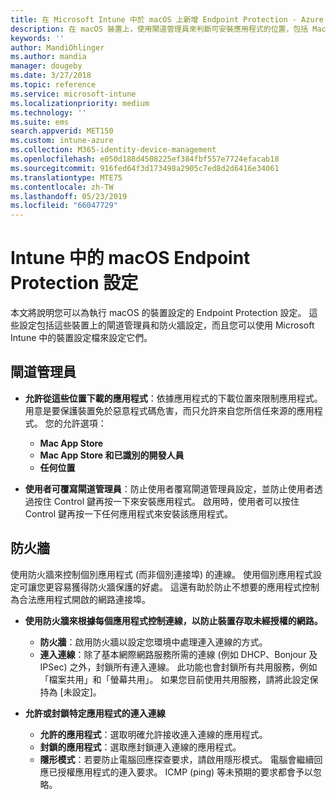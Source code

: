 ```yaml
---
title: 在 Microsoft Intune 中於 macOS 上新增 Endpoint Protection - Azure | Microsoft Docs
description: 在 macOS 裝置上，使用閘道管理員來判斷可安裝應用程式的位置，包括 Mac App Store。 此外，也使用 Microsoft Intune 來啟用或設定防火牆以允許特定應用程式、封鎖特定應用程式、使用隱形模式，甚至是封鎖特定類型的連入連線。
keywords: ''
author: MandiOhlinger
ms.author: mandia
manager: dougeby
ms.date: 3/27/2018
ms.topic: reference
ms.service: microsoft-intune
ms.localizationpriority: medium
ms.technology: ''
ms.suite: ems
search.appverid: MET150
ms.custom: intune-azure
ms.collection: M365-identity-device-management
ms.openlocfilehash: e050d188d4508225ef384fbf557e7724efacab18
ms.sourcegitcommit: 916fed64f3d173498a2905c7ed8d2d6416e34061
ms.translationtype: MTE75
ms.contentlocale: zh-TW
ms.lasthandoff: 05/23/2019
ms.locfileid: "66047729"
---
```

# <a name="macos-endpoint-protection-settings-in-intune"></a>Intune 中的 macOS Endpoint Protection 設定

本文將說明您可以為執行 macOS 的裝置設定的 Endpoint Protection 設定。 這些設定包括這些裝置上的閘道管理員和防火牆設定，而且您可以使用 Microsoft Intune 中的裝置設定檔來設定它們。

## <a name="gatekeeper"></a>閘道管理員

- **允許從這些位置下載的應用程式**：依據應用程式的下載位置來限制應用程式。 用意是要保護裝置免於惡意程式碼危害，而只允許來自您所信任來源的應用程式。 您的允許選項： 
  - **Mac App Store**
  - **Mac App Store 和已識別的開發人員**
  - **任何位置**

- **使用者可覆寫閘道管理員**：防止使用者覆寫閘道管理員設定，並防止使用者透過按住 Control 鍵再按一下來安裝應用程式。 啟用時，使用者可以按住 Control 鍵再按一下任何應用程式來安裝該應用程式。

## <a name="firewall"></a>防火牆

使用防火牆來控制個別應用程式 (而非個別連接埠) 的連線。 使用個別應用程式設定可讓您更容易獲得防火牆保護的好處。 這還有助於防止不想要的應用程式控制為合法應用程式開啟的網路連接埠。

- **使用防火牆來根據每個應用程式控制連線，以防止裝置存取未經授權的網路。**
  - **防火牆**：啟用防火牆以設定您環境中處理連入連線的方式。
  - **連入連線**：除了基本網際網路服務所需的連線 (例如 DHCP、Bonjour 及 IPSec) 之外，封鎖所有連入連線。 此功能也會封鎖所有共用服務，例如「檔案共用」和「螢幕共用」。 如果您目前使用共用服務，請將此設定保持為 [未設定]。

- **允許或封鎖特定應用程式的連入連線**
  - **允許的應用程式**：選取明確允許接收連入連線的應用程式。
  - **封鎖的應用程式**：選取應封鎖連入連線的應用程式。
  - **隱形模式**：若要防止電腦回應探查要求，請啟用隱形模式。 電腦會繼續回應已授權應用程式的連入要求。 ICMP (ping) 等未預期的要求都會予以忽略。
